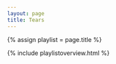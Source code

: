 ```yaml
---
layout: page
title: Tears
---
```


{% assign playlist = page.title %}

{% include playlistoverview.html %}
